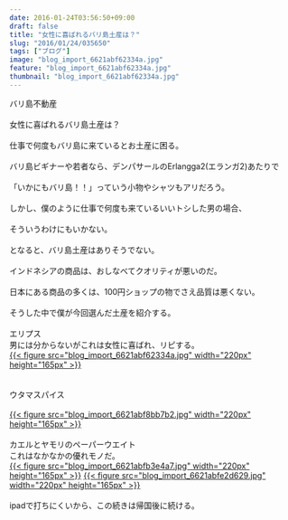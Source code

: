 ```yaml
---
date: 2016-01-24T03:56:50+09:00
draft: false
title: "女性に喜ばれるバリ島土産は？"
slug: "2016/01/24/035650"
tags: ["ブログ"]
image: "blog_import_6621abf62334a.jpg"
feature: "blog_import_6621abf62334a.jpg"
thumbnail: "blog_import_6621abf62334a.jpg"
---
```

バリ島不動産<br/><br/>女性に喜ばれるバリ島土産は？<br/><br/>仕事で何度もバリ島に来ているとお土産に困る。<br/><br/>バリ島ビギナーや若者なら、デンパサールのErlangga2(エランガ2)あたりで<br/><br/>「いかにもバリ島！！」っていう小物やシャツもアリだろう。<br/><br/>しかし、僕のように仕事で何度も来ているいいトシした男の場合、<br/><br/>そういうわけにもいかない。<br/><br/>となると、バリ島土産はありそうでない。<br/><br/>インドネシアの商品は、おしなべてクオリティが悪いのだ。<br/><br/>日本にある商品の多くは、100円ショップの物でさえ品質は悪くない。<br/><br/>そうした中で僕が今回選んだ土産を紹介する。<br/><br/>エリプス<br/>男には分からないがこれは女性に喜ばれ、リピする。<br/><a href="blog_import_6621abf758d97.jpg">{{< figure src="blog_import_6621abf62334a.jpg" width="220px" height="165px" >}}</a><br/><br/><br/>ウタマスパイス<br/><br/><a href="blog_import_6621abfa07bfc.jpg">{{< figure src="blog_import_6621abf8bb7b2.jpg" width="220px" height="165px" >}}</a><br/><br/>カエルとヤモリのペーパーウエイト<br/>これはなかなかの優れモノだ。<br/><a href="blog_import_6621abfc7e2ff.jpg">{{< figure src="blog_import_6621abfb3e4a7.jpg" width="220px" height="165px" >}}</a>  <a href="blog_import_6621abffa0df5.jpg">{{< figure src="blog_import_6621abfe2d629.jpg" width="220px" height="165px" >}}</a><br/><br/>ipadで打ちにくいから、この続きは帰国後に続ける。


